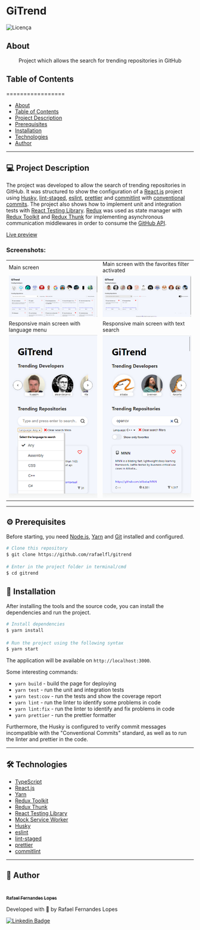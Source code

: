 # GiTrend

![Licença](https://img.shields.io/badge/license-MIT-brightgreen)

## About

<p align="center">Project which allows the search for trending repositories in GitHub
</p>


## Table of Contents
=================

   * [About](#about)
   * [Table of Contents](#table-of-contents)
   * [Project Description](#-project-description)
   * [Prerequisites](#-prerequisites)
   * [Installation](#-installation)
   * [Technologies](#-technologies)
   * [Author](#-author)

---

## 💻 Project Description

The project was developed to allow the search of trending repositories in GitHub. It was structured to show the configuration of a [React.js](https://reactjs.org/) project using [Husky](https://typicode.github.io/husky/#/), [lint-staged](https://github.com/okonet/lint-staged), [eslint](https://eslint.org/), [prettier](https://prettier.io/) and [commitlint](https://commitlint.js.org/#/) with [conventional commits](conventionalcommits.org/). The project also shows how to implement unit and integration tests with [React Testing Library](https://testing-library.com/). [Redux](https://redux.js.org/) was used as state manager with [Redux Toolkit](https://redux-toolkit.js.org/) and [Redux Thunk](https://github.com/reduxjs/redux-thunk) for implementing asynchronous communication middlewares in order to consume the [GitHub API](https://docs.github.com/en/rest).

[Live preview](https://gitrend.netlify.app)

### Screenshots:

<table>
  <tr>
    <td>Main screen</td>
    <td>Main screen with the favorites filter activated</td>
  </tr>
  <tr>
    <td><img src="screenshots/screenshot1.png" width=450></td>
    <td><img src="screenshots/screenshot2.png" width=450></td>
  </tr>
  <tr>
    <td>Responsive main screen with language menu</td>
    <td>Responsive main screen with text search</td>
  </tr>
  <tr>
    <td><img src="screenshots/screenshot3.png" width=250></td>
    <td><img src="screenshots/screenshot4.png" width=250></td>
  </tr>
 </table>

---

<a name="prerequisites"></a>
## ⚙️ Prerequisites

Before starting, you need [Node.js](https://nodejs.org/en/), [Yarn](https://yarnpkg.com/) and [Git](https://git-scm.com/) installed and configured.

```bash
# Clone this repository
$ git clone https://github.com/rafaelfl/gitrend

# Enter in the project folder in terminal/cmd
$ cd gitrend
```

## 🚀 Installation

After installing the tools and the source code, you can install the dependencies and run the project.

```bash
# Install dependencies
$ yarn install

# Run the project using the following syntax
$ yarn start
```

The application will be available on `http://localhost:3000`.

Some interesting commands:

- `yarn build` - build the page for deploying
- `yarn test` - run the unit and integration tests
- `yarn test:cov` - run the tests and show the coverage report
- `yarn lint` - run the linter to identify some problems in code
- `yarn lint:fix` - run the linter to identify and fix problems in code
- `yarn prettier` - run the prettier formatter

Furthermore, the Husky is configured to verify commit messages incompatible with the "Conventional Commits" standard, as well as to run the linter and prettier in the code.

---

## 🛠 Technologies

- [TypeScript](https://www.typescriptlang.org)
- [React.js](https://reactjs.org/docs/getting-started.html)
- [Yarn](https://yarnpkg.com)
- [Redux Toolkit](https://redux-toolkit.js.org/)
- [Redux Thunk](https://github.com/reduxjs/redux-thunk)
- [React Testing Library](https://testing-library.com/)
- [Mock Service Worker](https://mswjs.io/)
- [Husky](https://typicode.github.io/husky/#/)
- [eslint](https://eslint.org/)
- [lint-staged](https://github.com/okonet/lint-staged)
- [prettier](https://prettier.io/)
- [commitlint](https://commitlint.js.org/#/)

---

## 🦸 Author

<a href="https://github.com/rafaelfl/">
 <img style="border-radius: 50%;" src="https://avatars.githubusercontent.com/u/31193433?v=4" width="100px;" alt=""/>
 <br />
 <sub><b>Rafael Fernandes Lopes</b></sub></a>


Developed with 💜 by Rafael Fernandes Lopes

[![Linkedin Badge](https://img.shields.io/badge/-Rafael%20Fernandes%20Lopes-blue?style=flat-square&logo=Linkedin&logoColor=white&link=https://www.linkedin.com/in/rafael-fernandes-lopes/)](https://www.linkedin.com/in/rafael-fernandes-lopes/)

